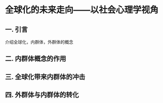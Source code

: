 # 全球化的未来走向——以社会心理学视角

## 一. 引言

介绍全球化，内群体，外群体的概念

## 二. 内群体概念的作用

## 三. 全球化带来内群体的冲击

## 四. 外群体与内群体的转化

